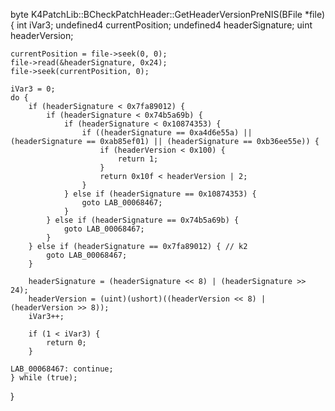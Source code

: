 byte K4PatchLib::BCheckPatchHeader::GetHeaderVersionPreNIS(BFile *file)
{
    int iVar3;
    undefined4 currentPosition;
    undefined4 headerSignature;
    uint headerVersion;

    currentPosition = file->seek(0, 0);
    file->read(&headerSignature, 0x24);
    file->seek(currentPosition, 0);

    iVar3 = 0;
    do {
        if (headerSignature < 0x7fa89012) {
            if (headerSignature < 0x74b5a69b) {
                if (headerSignature < 0x10874353) {
                    if ((headerSignature == 0xa4d6e55a) || (headerSignature == 0xab85ef01) || (headerSignature == 0xb36ee55e)) {
                        if (headerVersion < 0x100) {
                            return 1;
                        }
                        return 0x10f < headerVersion | 2;
                    }
                } else if (headerSignature == 0x10874353) {
                    goto LAB_00068467;
                }
            } else if (headerSignature == 0x74b5a69b) {
                goto LAB_00068467;
            }
        } else if (headerSignature == 0x7fa89012) { // k2
            goto LAB_00068467;
        }

        headerSignature = (headerSignature << 8) | (headerSignature >> 24);
        headerVersion = (uint)(ushort)((headerVersion << 8) | (headerVersion >> 8));
        iVar3++;

        if (1 < iVar3) {
            return 0;
        }

    LAB_00068467: continue;
    } while (true);
}
